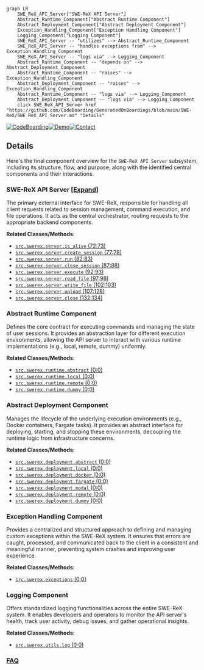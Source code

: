 ```mermaid
graph LR
    SWE_ReX_API_Server["SWE-ReX API Server"]
    Abstract_Runtime_Component["Abstract Runtime Component"]
    Abstract_Deployment_Component["Abstract Deployment Component"]
    Exception_Handling_Component["Exception Handling Component"]
    Logging_Component["Logging Component"]
    SWE_ReX_API_Server -- "utilizes" --> Abstract_Runtime_Component
    SWE_ReX_API_Server -- "handles exceptions from" --> Exception_Handling_Component
    SWE_ReX_API_Server -- "logs via" --> Logging_Component
    Abstract_Runtime_Component -- "depends on" --> Abstract_Deployment_Component
    Abstract_Runtime_Component -- "raises" --> Exception_Handling_Component
    Abstract_Deployment_Component -- "raises" --> Exception_Handling_Component
    Abstract_Runtime_Component -- "logs via" --> Logging_Component
    Abstract_Deployment_Component -- "logs via" --> Logging_Component
    click SWE_ReX_API_Server href "https://github.com/CodeBoarding/GeneratedOnBoardings/blob/main/SWE-ReX/SWE_ReX_API_Server.md" "Details"
```

[![CodeBoarding](https://img.shields.io/badge/Generated%20by-CodeBoarding-9cf?style=flat-square)](https://github.com/CodeBoarding/GeneratedOnBoardings)[![Demo](https://img.shields.io/badge/Try%20our-Demo-blue?style=flat-square)](https://www.codeboarding.org/demo)[![Contact](https://img.shields.io/badge/Contact%20us%20-%20contact@codeboarding.org-lightgrey?style=flat-square)](mailto:contact@codeboarding.org)

## Details

Here's the final component overview for the `SWE-ReX API Server` subsystem, including its structure, flow, and purpose, along with the identified central components and their interactions.

### SWE-ReX API Server [[Expand]](./SWE_ReX_API_Server.md)
The primary external interface for SWE-ReX, responsible for handling all client requests related to session management, command execution, and file operations. It acts as the central orchestrator, routing requests to the appropriate backend components.


**Related Classes/Methods**:

- <a href="https://github.com/synth-laboratories/SWE-ReX/src/swerex/server.py#L72-L73" target="_blank" rel="noopener noreferrer">`src.swerex.server.is_alive` (72:73)</a>
- <a href="https://github.com/synth-laboratories/SWE-ReX/src/swerex/server.py#L77-L78" target="_blank" rel="noopener noreferrer">`src.swerex.server.create_session` (77:78)</a>
- <a href="https://github.com/synth-laboratories/SWE-ReX/src/swerex/server.py#L82-L83" target="_blank" rel="noopener noreferrer">`src.swerex.server.run` (82:83)</a>
- <a href="https://github.com/synth-laboratories/SWE-ReX/src/swerex/server.py#L87-L88" target="_blank" rel="noopener noreferrer">`src.swerex.server.close_session` (87:88)</a>
- <a href="https://github.com/synth-laboratories/SWE-ReX/src/swerex/server.py#L92-L93" target="_blank" rel="noopener noreferrer">`src.swerex.server.execute` (92:93)</a>
- <a href="https://github.com/synth-laboratories/SWE-ReX/src/swerex/server.py#L97-L98" target="_blank" rel="noopener noreferrer">`src.swerex.server.read_file` (97:98)</a>
- <a href="https://github.com/synth-laboratories/SWE-ReX/src/swerex/server.py#L102-L103" target="_blank" rel="noopener noreferrer">`src.swerex.server.write_file` (102:103)</a>
- <a href="https://github.com/synth-laboratories/SWE-ReX/src/swerex/server.py#L107-L128" target="_blank" rel="noopener noreferrer">`src.swerex.server.upload` (107:128)</a>
- <a href="https://github.com/synth-laboratories/SWE-ReX/src/swerex/server.py#L132-L134" target="_blank" rel="noopener noreferrer">`src.swerex.server.close` (132:134)</a>


### Abstract Runtime Component
Defines the core contract for executing commands and managing the state of user sessions. It provides an abstraction layer for different execution environments, allowing the API server to interact with various runtime implementations (e.g., local, remote, dummy) uniformly.


**Related Classes/Methods**:

- <a href="https://github.com/synth-laboratories/SWE-ReX/src/swerex/runtime/abstract.py#L0-L0" target="_blank" rel="noopener noreferrer">`src.swerex.runtime.abstract` (0:0)</a>
- <a href="https://github.com/synth-laboratories/SWE-ReX/src/swerex/runtime/local.py#L0-L0" target="_blank" rel="noopener noreferrer">`src.swerex.runtime.local` (0:0)</a>
- <a href="https://github.com/synth-laboratories/SWE-ReX/src/swerex/runtime/remote.py#L0-L0" target="_blank" rel="noopener noreferrer">`src.swerex.runtime.remote` (0:0)</a>
- <a href="https://github.com/synth-laboratories/SWE-ReX/src/swerex/runtime/dummy.py#L0-L0" target="_blank" rel="noopener noreferrer">`src.swerex.runtime.dummy` (0:0)</a>


### Abstract Deployment Component
Manages the lifecycle of the underlying execution environments (e.g., Docker containers, Fargate tasks). It provides an abstract interface for deploying, starting, and stopping these environments, decoupling the runtime logic from infrastructure concerns.


**Related Classes/Methods**:

- <a href="https://github.com/synth-laboratories/SWE-ReX/src/swerex/deployment/abstract.py#L0-L0" target="_blank" rel="noopener noreferrer">`src.swerex.deployment.abstract` (0:0)</a>
- <a href="https://github.com/synth-laboratories/SWE-ReX/src/swerex/deployment/local.py#L0-L0" target="_blank" rel="noopener noreferrer">`src.swerex.deployment.local` (0:0)</a>
- <a href="https://github.com/synth-laboratories/SWE-ReX/src/swerex/deployment/docker.py#L0-L0" target="_blank" rel="noopener noreferrer">`src.swerex.deployment.docker` (0:0)</a>
- <a href="https://github.com/synth-laboratories/SWE-ReX/src/swerex/deployment/fargate.py#L0-L0" target="_blank" rel="noopener noreferrer">`src.swerex.deployment.fargate` (0:0)</a>
- <a href="https://github.com/synth-laboratories/SWE-ReX/src/swerex/deployment/modal.py#L0-L0" target="_blank" rel="noopener noreferrer">`src.swerex.deployment.modal` (0:0)</a>
- <a href="https://github.com/synth-laboratories/SWE-ReX/src/swerex/deployment/remote.py#L0-L0" target="_blank" rel="noopener noreferrer">`src.swerex.deployment.remote` (0:0)</a>
- <a href="https://github.com/synth-laboratories/SWE-ReX/src/swerex/deployment/dummy.py#L0-L0" target="_blank" rel="noopener noreferrer">`src.swerex.deployment.dummy` (0:0)</a>


### Exception Handling Component
Provides a centralized and structured approach to defining and managing custom exceptions within the SWE-ReX system. It ensures that errors are caught, processed, and communicated back to the client in a consistent and meaningful manner, preventing system crashes and improving user experience.


**Related Classes/Methods**:

- <a href="https://github.com/synth-laboratories/SWE-ReX/src/swerex/exceptions.py#L0-L0" target="_blank" rel="noopener noreferrer">`src.swerex.exceptions` (0:0)</a>


### Logging Component
Offers standardized logging functionalities across the entire SWE-ReX system. It enables developers and operators to monitor the API server's health, track user activity, debug issues, and gather operational insights.


**Related Classes/Methods**:

- <a href="https://github.com/synth-laboratories/SWE-ReX/src/swerex/utils/log.py#L0-L0" target="_blank" rel="noopener noreferrer">`src.swerex.utils.log` (0:0)</a>




### [FAQ](https://github.com/CodeBoarding/GeneratedOnBoardings/tree/main?tab=readme-ov-file#faq)